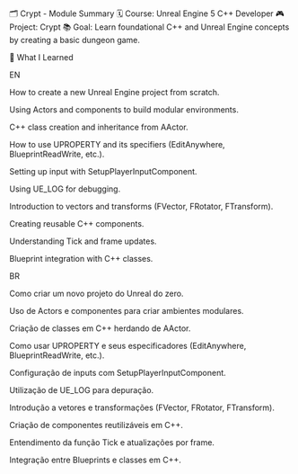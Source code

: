 🗂️ Crypt - Module Summary
🗓️ Course: Unreal Engine 5 C++ Developer
🎮 Project: Crypt
📚 Goal: Learn foundational C++ and Unreal Engine concepts by creating a basic dungeon game.

🧠 What I Learned

EN

How to create a new Unreal Engine project from scratch.

Using Actors and components to build modular environments.

C++ class creation and inheritance from AActor.

How to use UPROPERTY and its specifiers (EditAnywhere, BlueprintReadWrite, etc.).

Setting up input with SetupPlayerInputComponent.

Using UE_LOG for debugging.

Introduction to vectors and transforms (FVector, FRotator, FTransform).

Creating reusable C++ components.

Understanding Tick and frame updates.

Blueprint integration with C++ classes.

BR

Como criar um novo projeto do Unreal do zero.

Uso de Actors e componentes para criar ambientes modulares.

Criação de classes em C++ herdando de AActor.

Como usar UPROPERTY e seus especificadores (EditAnywhere, BlueprintReadWrite, etc.).

Configuração de inputs com SetupPlayerInputComponent.

Utilização de UE_LOG para depuração.

Introdução a vetores e transformações (FVector, FRotator, FTransform).

Criação de componentes reutilizáveis em C++.

Entendimento da função Tick e atualizações por frame.

Integração entre Blueprints e classes em C++.
